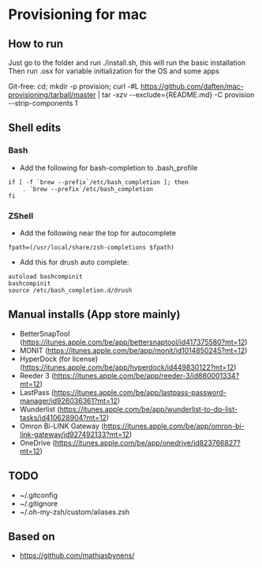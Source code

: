 # Provisioning for mac

## How to run

Just go to the folder and run ./install.sh, this will run the basic installation
Then run .osx for variable initialization for the OS and some apps

Git-free:
cd; mkdir -p provision; curl -#L https://github.com/daften/mac-provisioning/tarball/master | tar -xzv --exclude={README.md} -C provision --strip-components 1

## Shell edits

### Bash

* Add the following for bash-completion to .bash_profile
```
if [ -f `brew --prefix`/etc/bash_completion ]; then
    . `brew --prefix`/etc/bash_completion
fi
```

### ZShell

* Add the following near the top for autocomplete
```
fpath=(/usr/local/share/zsh-completions $fpath)
```
* Add this for drush auto complete:
```
autoload bashcompinit
bashcompinit
source /etc/bash_completion.d/drush
```

## Manual installs (App store mainly)

* BetterSnapTool (https://itunes.apple.com/be/app/bettersnaptool/id417375580?mt=12)
* MONIT (https://itunes.apple.com/be/app/monit/id1014850245?mt=12)
* HyperDock (for license)(https://itunes.apple.com/be/app/hyperdock/id449830122?mt=12)
* Reeder 3 (https://itunes.apple.com/be/app/reeder-3/id880001334?mt=12)
* LastPass (https://itunes.apple.com/be/app/lastpass-password-manager/id926036361?mt=12)
* Wunderlist (https://itunes.apple.com/be/app/wunderlist-to-do-list-tasks/id410628904?mt=12)
* Omron Bi-LINK Gateway (https://itunes.apple.com/be/app/omron-bi-link-gateway/id927492133?mt=12)
* OneDrive (https://itunes.apple.com/be/app/onedrive/id823766827?mt=12)

## TODO

* ~/.gitconfig
* ~/.gitignore
* ~/.oh-my-zsh/custom/aliases.zsh

## Based on

* https://github.com/mathiasbynens/
